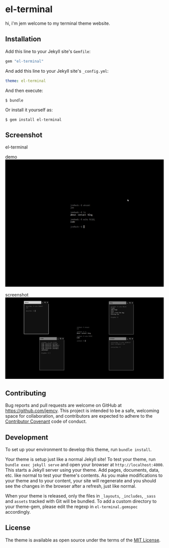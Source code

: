 # el-terminal

hi, i'm jem welcome to my terminal theme website.

## Installation

Add this line to your Jekyll site's `Gemfile`:

```ruby
gem "el-terminal"
```

And add this line to your Jekyll site's `_config.yml`:

```yaml
theme: el-terminal
```

And then execute:

    $ bundle

Or install it yourself as:

    $ gem install el-terminal

## Screenshot

el-terminal

demo
![](screenshots/demo.gif)

screenshot
![](screenshots/screenshot.png)

## Contributing

Bug reports and pull requests are welcome on GitHub at https://github.com/jemcv. This project is intended to be a safe, welcoming space for collaboration, and contributors are expected to adhere to the [Contributor Covenant](http://contributor-covenant.org) code of conduct.

## Development

To set up your environment to develop this theme, run `bundle install`.

Your theme is setup just like a normal Jekyll site! To test your theme, run `bundle exec jekyll serve` and open your browser at `http://localhost:4000`. This starts a Jekyll server using your theme. Add pages, documents, data, etc. like normal to test your theme's contents. As you make modifications to your theme and to your content, your site will regenerate and you should see the changes in the browser after a refresh, just like normal.

When your theme is released, only the files in `_layouts`, `_includes`, `_sass` and `assets` tracked with Git will be bundled.
To add a custom directory to your theme-gem, please edit the regexp in `el-terminal.gemspec` accordingly.

## License

The theme is available as open source under the terms of the [MIT License](https://opensource.org/licenses/MIT).
